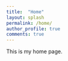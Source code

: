 ```yaml
---
title:  "Home"
layout: splash
permalink: /home/
author_profile: true
comments: true
---
```


This is my home page.
